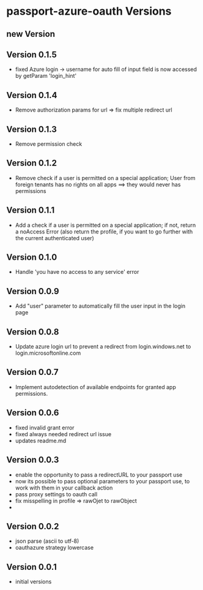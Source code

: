 # passport-azure-oauth Versions
## new Version
## Version 0.1.5
- fixed Azure login -> username for auto fill of input field is now accessed by getParam 'login_hint'

## Version 0.1.4
- Remove authorization params for url => fix multiple redirect url

## Version 0.1.3
- Remove permission check

## Version 0.1.2
- Remove check if a user is permitted on a special application; User from foreign tenants has no rights on all apps ==> they would never has permissions

## Version 0.1.1
- Add a check if a user is permitted on a special application; if not, return a noAccess Error (also return the profile, if you want to go further with the current authenticated user)

## Version 0.1.0
- Handle 'you have no access to any service' error

## Version 0.0.9
- Add "user" parameter to automatically fill the user input in the login page 

## Version 0.0.8
- Update azure login url to prevent a redirect from login.windows.net to login.microsoftonline.com

## Version 0.0.7
- Implement autodetection of available endpoints  for granted app permissions.

## Version 0.0.6
- fixed invalid grant error
- fixed always needed redirect url issue
- updates readme.md

## Version 0.0.3
- enable the opportunity to pass a redirectURL to your passport use
- now its possible to pass optional parameters to your passport use, to work with them in your callback action
- pass proxy settings to oauth call
- fix misspelling in profile => rawOjet to rawObject
- 

## Version 0.0.2
- json parse (ascii to utf-8)
- oauthazure strategy lowercase

## Version 0.0.1

- initial versions